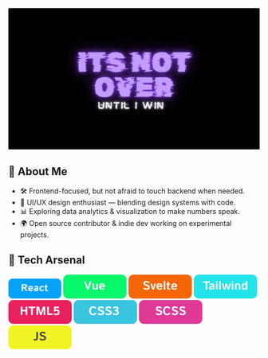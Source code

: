 <img src="https://github.com/Agrazel1459/Agrazel1459/blob/main/profileGITHUB.jpg"/>

## 🧩 About Me
- 🛠️ Frontend-focused, but not afraid to touch backend when needed.  
- 🎨 UI/UX design enthusiast — blending design systems with code.  
- 📊 Exploring data analytics & visualization to make numbers speak.  
- 🌍 Open source contributor & indie dev working on experimental projects.  

## 🔧 Tech Arsenal
<img src="https://github.com/Agrazel1459/Agrazel1459/blob/main/SkillBTN1.png" height="40px"/>
<img src="https://github.com/Agrazel1459/Agrazel1459/blob/main/SkillBTN2.png" />
<img src="https://github.com/Agrazel1459/Agrazel1459/blob/main/SkillBTN3.png" />
<img src="https://github.com/Agrazel1459/Agrazel1459/blob/main/SkillBTN4.png" />
<img src="https://github.com/Agrazel1459/Agrazel1459/blob/main/SkillBTN5.png" />
<img src="https://github.com/Agrazel1459/Agrazel1459/blob/main/SkillBTN6.png" />
<img src="https://github.com/Agrazel1459/Agrazel1459/blob/main/SkillBTN7.png" />
<img src="https://github.com/Agrazel1459/Agrazel1459/blob/main/SkillBTN8.png" />
